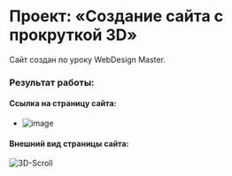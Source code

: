 # Проект: «Создание сайта с прокруткой 3D»

Сайт создан по уроку WebDesign Master.

### Результат работы:

#### Ссылка на страницу сайта:

+ ![image](https://github.com/ParamonovIvan/3D-Scroll_Website/assets/131868856/af3ee7f2-ed3e-4a9c-8e45-e76cda4aa3cc)

#### Внешний вид страницы сайта:

![3D-Scroll](https://github.com/ParamonovIvan/3D-Scroll_Website/assets/131868856/851bfebd-b22f-4daa-b2ec-39223f37f7a5)

